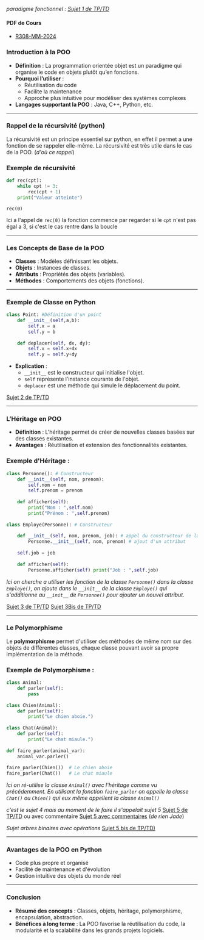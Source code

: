 
*paradigme fonctionnel : [Sujet 1 de TP/TD](codes/sujet1.py)*
#### **PDF de Cours**
- [R308-MM-2024](pdf/R308-MM-2024.pdf)

### **Introduction à la POO**

- **Définition** : La programmation orientée objet est un paradigme qui organise le code en objets plutôt qu’en fonctions.
- **Pourquoi l’utiliser** :
    - Réutilisation du code
    - Facilite la maintenance
    - Approche plus intuitive pour modéliser des systèmes complexes
- **Langages supportant la POO** : Java, C++, Python, etc.

---
### **Rappel de la récursivité (python)**

La récursivité est un principe essentiel sur python, en effet il permet a une fonction de se rappeler elle-même. La récursivité est très utile dans le cas de la POO. (*d'où ce rappel*) 

### **Exemple de récursivité**

```python
def rec(cpt):
	while cpt != 3:
		rec(cpt + 1)
	print("Valeur atteinte")
```
```
rec(0)
```

Ici a l'appel de `rec(0)` la fonction commence par regarder si le `cpt` n'est pas égal a 3, si c'est le cas rentre dans la boucle 



---

### **Les Concepts de Base de la POO**

- **Classes** : Modèles définissant les objets.
- **Objets** : Instances de classes.
- **Attributs** : Propriétés des objets (variables).
- **Méthodes** : Comportements des objets (fonctions).

---

### **Exemple de Classe en Python**


```python
class Point: #Définition d'un point
	def __init__(self,a,b): 
		self.x = a 
		self.y = b 
		
	def deplacer(self, dx, dy): 
		self.x = self.x+dx 
		self.y = self.y+dy
```

- **Explication** :
    - `__init__` est le constructeur qui initialise l'objet.
    - `self` représente l'instance courante de l'objet.
    - `deplacer` est une méthode qui simule le déplacement du point.

[Sujet 2 de TP/TD](codes/sujet2.py)

---

### **L’Héritage en POO**

- **Définition** : L'héritage permet de créer de nouvelles classes basées sur des classes existantes.
- **Avantages** : Réutilisation et extension des fonctionnalités existantes.

### Exemple d'Héritage :

```python
class Personne(): # Constructeur 
	def __init__(self, nom, prenom): 
		self.nom = nom 
		self.prenom = prenom 
		
	def afficher(self): 
		print("Nom : ",self.nom) 
		print("Prénom : ",self.prenom) 
		
class Employe(Personne): # Constructeur 
	
	def __init__(self, nom, prenom, job): # appel du constructeur de la classe mère (Personne) 
		Personne.__init__(self, nom, prenom) # ajout d'un attribut 
	
	self.job = job 
	
	def afficher(self): 
		Personne.afficher(self) print("Job : ",self.job)
```

*Ici on cherche a utiliser les fonction de la classe `Personne()` dans la classe `Employe()`, on ajoute dans le `__init__` de la classe  `Employe()` qui s'additionne au  `__init__` de `Personne()` pour ajouter un nouvel attribut.*

[Sujet 3 de TP/TD](codes/sujet3.py)
[Sujet 3Bis de TP/TD](codes/sujet3bis.py)

---
### **Le Polymorphisme**

Le **polymorphisme** permet d'utiliser des méthodes de même nom sur des objets de différentes classes, chaque classe pouvant avoir sa propre implémentation de la méthode.

### Exemple de Polymorphisme :


```python
class Animal:     
	def parler(self):         
		pass  
		
class Chien(Animal):     
	def parler(self):         
		print("Le chien aboie.")  
		
class Chat(Animal):     
	def parler(self):         
		print("Le chat miaule.")  
		
def faire_parler(animal_var):     
	animal_var.parler()  
	
faire_parler(Chien())  # Le chien aboie 
faire_parler(Chat())   # Le chat miaule
```

*Ici on ré-utilise la classe `Animal()` avec l'héritage comme vu précédemment.  En utilisant la fonction `faire_parler` on appelle la classe `Chat()` ou `Chien()` qui eux même appellent la classe `Animal()`*

*c'est le sujet 4 mais au moment de le faire il s'appelait sujet 5*
[Sujet 5 de TP/TD](codes/sujet5.py) ou avec commentaire [Sujet 5 avec commentaires](codes/sujet5coms.py) (*de rien Jade*)

*Sujet arbres binaires avec opérations*
[Sujet 5 bis de TP/TD)](codes/sujet5bis.py) 

---
### **Avantages de la POO en Python**

- Code plus propre et organisé
- Facilité de maintenance et d'évolution
- Gestion intuitive des objets du monde réel

---

### **Conclusion**

- **Résumé des concepts** : Classes, objets, héritage, polymorphisme, encapsulation, abstraction.
- **Bénéfices à long terme** : La POO favorise la réutilisation du code, la modularité et la scalabilité dans les grands projets logiciels.